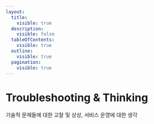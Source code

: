 ```yaml
---
layout:
  title:
    visible: true
  description:
    visible: false
  tableOfContents:
    visible: true
  outline:
    visible: true
  pagination:
    visible: true
---
```


# Troubleshooting & Thinking

기술적 문제들에 대한 고찰 및 상상, 서비스 운영에 대한 생각

